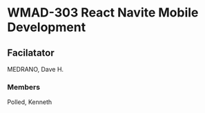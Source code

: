 # WMAD-303 React Navite Mobile Development

## Facilatator 
MEDRANO, Dave H.

### Members
Polled, Kenneth
